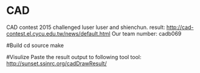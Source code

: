 # CAD
CAD contest 2015 challenged luser luser and shienchun. 
result: http://cad-contest.el.cycu.edu.tw/news/default.html 
Our team number: cadb069 

#Build
cd source 
make

#Visulize
Paste the result output to following tool
tool: http://sunset.ssinrc.org/cadDrawResult/
